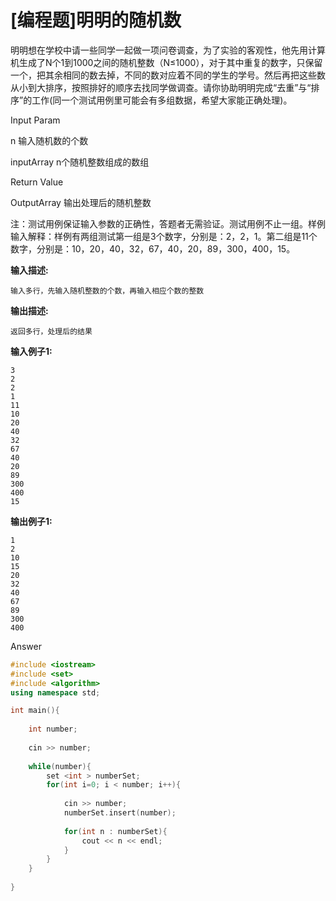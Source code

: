 # \[编程题\]明明的随机数

明明想在学校中请一些同学一起做一项问卷调查，为了实验的客观性，他先用计算机生成了N个1到1000之间的随机整数（N≤1000），对于其中重复的数字，只保留一个，把其余相同的数去掉，不同的数对应着不同的学生的学号。然后再把这些数从小到大排序，按照排好的顺序去找同学做调查。请你协助明明完成“去重”与“排序”的工作\(同一个测试用例里可能会有多组数据，希望大家能正确处理\)。

Input Param

n               输入随机数的个数

inputArray      n个随机整数组成的数组

Return Value

OutputArray    输出处理后的随机整数

  
注：测试用例保证输入参数的正确性，答题者无需验证。测试用例不止一组。样例输入解释：样例有两组测试第一组是3个数字，分别是：2，2，1。第二组是11个数字，分别是：10，20，40，32，67，40，20，89，300，400，15。  
  


**输入描述:**

```text
输入多行，先输入随机整数的个数，再输入相应个数的整数
```

**输出描述:**

```text
返回多行，处理后的结果
```

**输入例子1:**

```text
3
2
2
1
11
10
20
40
32
67
40
20
89
300
400
15
```

**输出例子1:**

```text
1
2
10
15
20
32
40
67
89
300
400
```

Answer

```cpp
#include <iostream>
#include <set>
#include <algorithm>
using namespace std;

int main(){
    
    int number;
    
    cin >> number;
    
    while(number){
        set <int > numberSet;
        for(int i=0; i < number; i++){
            
            cin >> number;
            numberSet.insert(number);
           
            for(int n : numberSet){
                cout << n << endl;
            }
        }
    }
    
}


```

